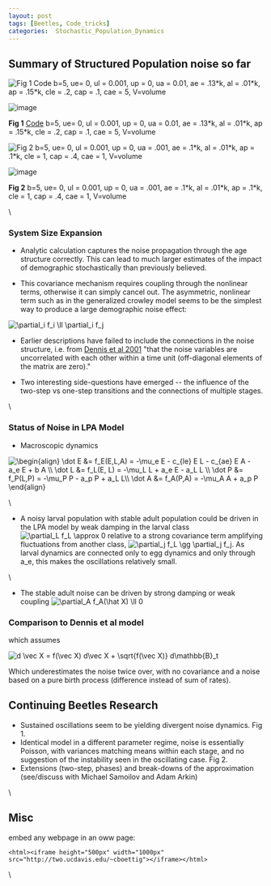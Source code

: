 ```yaml
---
layout: post
tags: [Beetles, Code_tricks]
categories:  Stochastic_Population_Dynamics
---
```






 





Summary of Structured Population noise so far
---------------------------------------------

![Fig 1 Code b=5, ue= 0, ul = 0.001, up = 0, ua = 0.01, ae = .13\*k, al
= .01\*k, ap = .15\*k, cle = .2, cap = .1, cae = 5,
V=volume](http://openwetware.org/images/thumb/e/eb/Oscillate_noise2.png/180px-Oscillate_noise2.png)

![image](/skins/common/images/magnify-clip.png)

**Fig 1**
[Code](http://github.com/cboettig/structured-populations/blob/0af18d6f4b63ef63ced376f0c73cec16b83c66b5/R/gamma_beetles.R "http://github.com/cboettig/structured-populations/blob/0af18d6f4b63ef63ced376f0c73cec16b83c66b5/R/gamma_beetles.R")
b=5, ue= 0, ul = 0.001, up = 0, ua = 0.01, ae = .13\*k, al = .01\*k, ap
= .15\*k, cle = .2, cap = .1, cae = 5, V=volume

![Fig 2 b=5, ue= 0, ul = 0.001, up = 0, ua = .001, ae = .1\*k, al =
.01\*k, ap = .1\*k, cle = 1, cap = .4, cae = 1,
V=volume](http://openwetware.org/images/thumb/6/62/Poisson_noise.png/180px-Poisson_noise.png)

![image](/skins/common/images/magnify-clip.png)

**Fig 2** b=5, ue= 0, ul = 0.001, up = 0, ua = .001, ae = .1\*k, al =
.01\*k, ap = .1\*k, cle = 1, cap = .4, cae = 1, V=volume

\

### System Size Expansion

-   Analytic calculation captures the noise propagation through the age
    structure correctly. This can lead to much larger estimates of the
    impact of demographic stochastically than previously believed.

-   This covariance mechanism requires coupling through the nonlinear
    terms, otherwise it can simply cancel out. The asymmetric, nonlinear
    term such as in the generalized crowley model seems to be the
    simplest way to produce a large demographic noise effect:

![ \\partial\_i f\_i \\ll \\partial\_i f\_j
](http://openwetware.org/images/math/e/5/c/e5cdffa3fd231edfaed2a137abdc4797.png)

-   Earlier descriptions have failed to include the connections in the
    noise structure, i.e. from [Dennis et al
    2001](http://www.jstor.org/stable/2657219 "http://www.jstor.org/stable/2657219")
    "that the noise variables are uncorrelated with each other within a
    time unit (off-diagonal elements of the matrix are zero)."

-   Two interesting side-questions have emerged -- the influence of the
    two-step vs one-step transitions and the connections of multiple
    stages.

\

### Status of Noise in LPA Model

-   Macroscopic dynamics

![ \\begin{align} \\dot E &= f\_E(E,L,A) = -\\mu\_e E - c\_{le} E L -
c\_{ae} E A - a\_e E + b A \\\\ \\dot L &= f\_L(E, L) = -\\mu\_L L +
a\_e E - a\_L L \\\\ \\dot P &= f\_P(L,P) = -\\mu\_P P - a\_p P + a\_L
L\\\\ \\dot A &= f\_A(P,A) = -\\mu\_A A + a\_p P \\end{align}
](http://openwetware.org/images/math/1/c/2/1c26a2c6740e377965fa6e85d41e3f33.png)

\

-   A noisy larval population with stable adult population could be
    driven in the LPA model by weak damping in the larval class ![
    \\partial\_L f\_L \\approx 0
    ](http://openwetware.org/images/math/f/8/5/f85e13222f810483cb55eebefa911dc4.png)
    relative to a strong covariance term amplifying fluctuations from
    another class, ![ \\partial\_j f\_L \\gg \\partial\_j f\_j
    ](http://openwetware.org/images/math/a/6/3/a6381f2e34a7d68d6de0c6c63fcd9de9.png).
    As larval dynamics are connected only to egg dynamics and only
    through a\_e, this makes the oscillations relatively small.

\

-   The stable adult noise can be driven by strong damping or weak
    coupling ![ \\partial\_A f\_A(\\hat X) \\ll 0
    ](http://openwetware.org/images/math/9/1/2/9124e1d69db343ffcfdfab9aaac349ae.png)

### Comparison to Dennis et al model

which assumes

![ d \\vec X = f(\\vec X) d\\vec X + \\sqrt{f(\\vec X)} d\\mathbb{B}\_t
](http://openwetware.org/images/math/e/0/b/e0b78e071f7a2db61e77e3721e3dabab.png)

Which underestimates the noise twice over, with no covariance and a
noise based on a pure birth process (difference instead of sum of
rates).

Continuing Beetles Research
---------------------------

-   Sustained oscillations seem to be yielding divergent noise dynamics.
    Fig 1.
-   Identical model in a different parameter regime, noise is
    essentially Poisson, with variances matching means within each
    stage, and no suggestion of the instability seen in the oscillating
    case. Fig 2.
-   Extensions (two-step, phases) and break-downs of the approximation
    (see/discuss with Michael Samoilov and Adam Arkin)

\

Misc
----

embed any webpage in an oww page:

~~~~ {.de1}
<html><iframe height="500px" width="1000px" src="http://two.ucdavis.edu/~cboettig"></iframe></html>
~~~~

\

